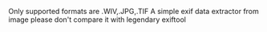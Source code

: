 Only supported formats are .WIV,.JPG,.TIF
A simple exif data extractor from image please don't compare it with legendary exiftool
